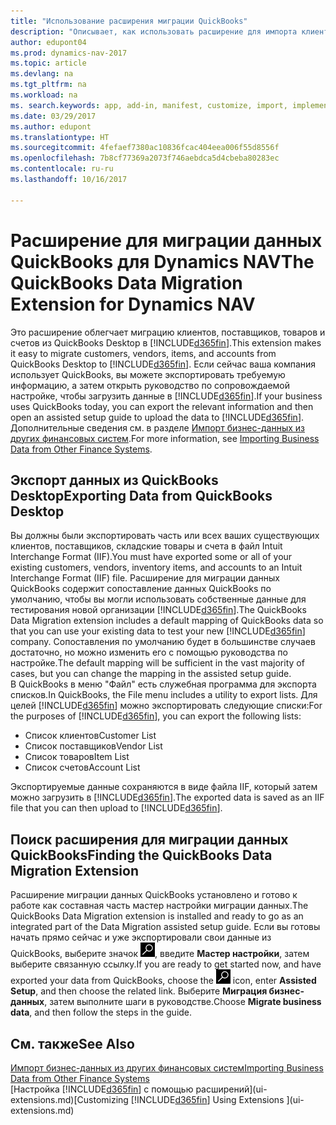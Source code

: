 ```yaml
---
title: "Использование расширения миграции QuickBooks"
description: "Описывает, как использовать расширение для импорта клиентов, поставщиков, товаров и счетов из QuickBooks Desktop в Dynamics NAV."
author: edupont04
ms.prod: dynamics-nav-2017
ms.topic: article
ms.devlang: na
ms.tgt_pltfrm: na
ms.workload: na
ms. search.keywords: app, add-in, manifest, customize, import, implement
ms.date: 03/29/2017
ms.author: edupont
ms.translationtype: HT
ms.sourcegitcommit: 4fefaef7380ac10836fcac404eea006f55d8556f
ms.openlocfilehash: 7b8cf77369a2073f746aebdca5d4cbeba80283ec
ms.contentlocale: ru-ru
ms.lasthandoff: 10/16/2017

---
```

# <a name="the-quickbooks-data-migration-extension-for-dynamics-nav"></a><span data-ttu-id="4d6a7-103">Расширение для миграции данных QuickBooks для Dynamics NAV</span><span class="sxs-lookup"><span data-stu-id="4d6a7-103">The QuickBooks Data Migration Extension for Dynamics NAV</span></span>
<span data-ttu-id="4d6a7-104">Это расширение облегчает миграцию клиентов, поставщиков, товаров и счетов из QuickBooks Desktop в [!INCLUDE[d365fin](includes/d365fin_md.md)].</span><span class="sxs-lookup"><span data-stu-id="4d6a7-104">This extension makes it easy to migrate customers, vendors, items, and accounts from QuickBooks Desktop to [!INCLUDE[d365fin](includes/d365fin_md.md)].</span></span> <span data-ttu-id="4d6a7-105">Если сейчас ваша компания использует QuickBooks, вы можете экспортировать требуемую информацию, а затем открыть руководство по сопровождаемой настройке, чтобы загрузить данные в [!INCLUDE[d365fin](includes/d365fin_md.md)].</span><span class="sxs-lookup"><span data-stu-id="4d6a7-105">If your business uses QuickBooks today, you can export the relevant information and then open an assisted setup guide to upload the data to [!INCLUDE[d365fin](includes/d365fin_md.md)].</span></span>  
<span data-ttu-id="4d6a7-106">Дополнительные сведения см. в разделе [Импорт бизнес-данных из других финансовых систем](upload-data.md).</span><span class="sxs-lookup"><span data-stu-id="4d6a7-106">For more information, see [Importing Business Data from Other Finance Systems](upload-data.md).</span></span>

## <a name="exporting-data-from-quickbooks-desktop"></a><span data-ttu-id="4d6a7-107">Экспорт данных из QuickBooks Desktop</span><span class="sxs-lookup"><span data-stu-id="4d6a7-107">Exporting Data from QuickBooks Desktop</span></span>
<span data-ttu-id="4d6a7-108">Вы должны были экспортировать часть или всех ваших существующих клиентов, поставщиков, складские товары и счета в файл Intuit Interchange Format (IIF).</span><span class="sxs-lookup"><span data-stu-id="4d6a7-108">You must have exported some or all of your existing customers, vendors, inventory items, and accounts to an Intuit Interchange Format (IIF) file.</span></span> <span data-ttu-id="4d6a7-109">Расширение для миграции данных QuickBooks содержит сопоставление данных QuickBooks по умолчанию, чтобы вы могли использовать собственные данные для тестирования новой организации [!INCLUDE[d365fin](includes/d365fin_md.md)].</span><span class="sxs-lookup"><span data-stu-id="4d6a7-109">The QuickBooks Data Migration extension includes a default mapping of QuickBooks data so that you can use your existing data to test your new [!INCLUDE[d365fin](includes/d365fin_md.md)] company.</span></span> <span data-ttu-id="4d6a7-110">Сопоставления по умолчанию будет в большинстве случаев достаточно, но можно изменить его с помощью руководства по настройке.</span><span class="sxs-lookup"><span data-stu-id="4d6a7-110">The default mapping will be sufficient in the vast majority of cases, but you can change the mapping in the assisted setup guide.</span></span>  
<span data-ttu-id="4d6a7-111">В QuickBooks в меню "Файл" есть служебная программа для экспорта списков.</span><span class="sxs-lookup"><span data-stu-id="4d6a7-111">In QuickBooks, the File menu includes a utility to export lists.</span></span> <span data-ttu-id="4d6a7-112">Для целей [!INCLUDE[d365fin](includes/d365fin_md.md)] можно экспортировать следующие списки:</span><span class="sxs-lookup"><span data-stu-id="4d6a7-112">For the purposes of [!INCLUDE[d365fin](includes/d365fin_md.md)], you can export the following lists:</span></span>

* <span data-ttu-id="4d6a7-113">Список клиентов</span><span class="sxs-lookup"><span data-stu-id="4d6a7-113">Customer List</span></span>  
* <span data-ttu-id="4d6a7-114">Список поставщиков</span><span class="sxs-lookup"><span data-stu-id="4d6a7-114">Vendor List</span></span>  
* <span data-ttu-id="4d6a7-115">Список товаров</span><span class="sxs-lookup"><span data-stu-id="4d6a7-115">Item List</span></span>  
* <span data-ttu-id="4d6a7-116">Список счетов</span><span class="sxs-lookup"><span data-stu-id="4d6a7-116">Account List</span></span>  

<span data-ttu-id="4d6a7-117">Экспортируемые данные сохраняются в виде файла IIF, который затем можно загрузить в [!INCLUDE[d365fin](includes/d365fin_md.md)].</span><span class="sxs-lookup"><span data-stu-id="4d6a7-117">The exported data is saved as an IIF file that you can then upload to [!INCLUDE[d365fin](includes/d365fin_md.md)].</span></span>

## <a name="finding-the-quickbooks-data-migration-extension"></a><span data-ttu-id="4d6a7-118">Поиск расширения для миграции данных QuickBooks</span><span class="sxs-lookup"><span data-stu-id="4d6a7-118">Finding the QuickBooks Data Migration Extension</span></span>
<span data-ttu-id="4d6a7-119">Расширение миграции данных QuickBooks установлено и готово к работе как составная часть мастер настройки миграции данных.</span><span class="sxs-lookup"><span data-stu-id="4d6a7-119">The QuickBooks Data Migration extension is installed and ready to go as an integrated part of the Data Migration assisted setup guide.</span></span> <span data-ttu-id="4d6a7-120">Если вы готовы начать прямо сейчас и уже экспортировали свои данные из QuickBooks, выберите значок ![Поиск страницы или отчета](media/ui-search/search_small.png "Значок поиска страницы или отчета"), введите **Мастер настройки**, затем выберите связанную ссылку.</span><span class="sxs-lookup"><span data-stu-id="4d6a7-120">If you are ready to get started now, and have exported your data from QuickBooks, choose the ![Search for Page or Report](media/ui-search/search_small.png "Search for Page or Report icon") icon, enter **Assisted Setup**, and then choose the related link.</span></span> <span data-ttu-id="4d6a7-121">Выберите **Миграция бизнес-данных**, затем выполните шаги в руководстве.</span><span class="sxs-lookup"><span data-stu-id="4d6a7-121">Choose **Migrate business data**, and then follow the steps in the guide.</span></span>  

## <a name="see-also"></a><span data-ttu-id="4d6a7-122">См. также</span><span class="sxs-lookup"><span data-stu-id="4d6a7-122">See Also</span></span>
[<span data-ttu-id="4d6a7-123">Импорт бизнес-данных из других финансовых систем</span><span class="sxs-lookup"><span data-stu-id="4d6a7-123">Importing Business Data from Other Finance Systems</span></span>](upload-data.md)  
<span data-ttu-id="4d6a7-124">[Настройка [!INCLUDE[d365fin](includes/d365fin_md.md)] с помощью расширений](ui-extensions.md)</span><span class="sxs-lookup"><span data-stu-id="4d6a7-124">[Customizing [!INCLUDE[d365fin](includes/d365fin_md.md)] Using Extensions ](ui-extensions.md)</span></span>  

